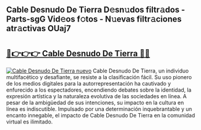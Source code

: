 ## Cable Desnudo De Tierra D𝚎sn𝚞dos filtr𝚊dos - Parts-sgG Vid𝚎os f𝚘tos - N𝚞evas filtr𝚊ciones atr𝚊ctivas OUaj7

# <h2><a href="http://mb6uhb.tromn.icu/?c=Cable+Desnudo+De+Tierra">🔗👉👉👉 Cable Desnudo De Tierra 🔗🔗</a></h2>

[![Cable Desnudo De Tierra nuevo](https://i.imgur.com/pEAQMta.gif)](http://mb6uhb.tromn.icu/?c=Cable+Desnudo+De+Tierra)
Cable Desnudo De Tierra, un individuo multifacético y desafiante, se resiste a la clasificación fácil. Su uso pionero de los medios digitales para la autorrepresentación ha cautivado y enfurecido a los espectadores, encendiendo debates sobre la identidad, la expresión artística y la naturaleza evolutiva de las sociedades en línea. A pesar de la ambigüedad de sus intenciones, su impacto en la cultura en línea es indiscutible. Impulsado por una determinación inquebrantable y un encanto innegable, el impacto de Cable Desnudo De Tierra en la comunidad virtual es ilimitado.
